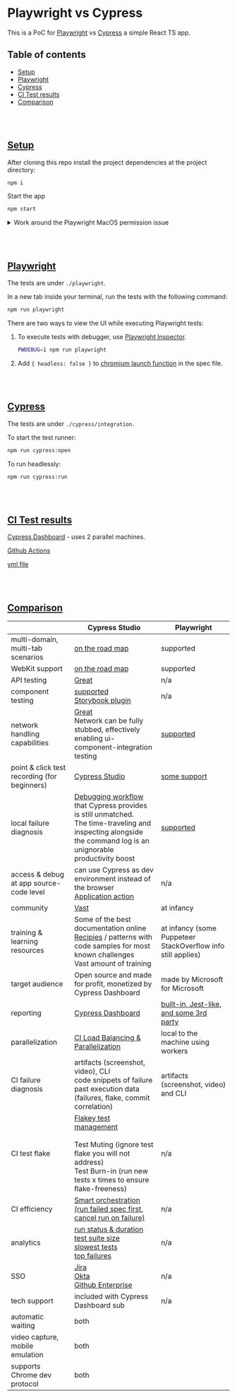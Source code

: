 # Playwright vs Cypress

This is a PoC for [Playwright](https://playwright.dev/docs/why-playwright) vs [Cypress](https://www.cypress.io/) a simple React TS app.

## Table of contents
  - [Setup](#setup)
  - [Playwright](#playwright)
  - [Cypress](#cypress)
  - [CI Test results](#ci-test-results)
  - [Comparison](#comparison)

<br></br>

## [Setup](#Setup)

After cloning this repo install the project dependencies at the project directory:

```bash
npm i
```

Start the app

```bash
npm start
```

<details><summary>Work around the Playwright MacOS permission issue</summary>

<br></br>

[This workaround will prevent](https://github.com/puppeteer/puppeteer/issues/4752#issuecomment-524086077) the dialog "*Do you want the application “Chromium.app” to accept incoming network connection?*"

Alternatively you can turn off the firewall.

</details>

<br></br>

## [Playwright](#Playwright)

The tests are under `./playwright`.

In a new tab inside your terminal, run the tests with the following command:

```bash
npm run playwright
```

There are two ways to view the UI while executing Playwright tests:

1. To execute tests with debugger, use [Playwright Inspector](https://playwright.dev/docs/inspector/).

    ```bash
    PWDEBUG=1 npm run playwright
    ```

2. Add `{ headless: false }` to [chromium launch function](https://playwright.dev/docs/debug#run-in-headed-mode) in the spec file.

<br></br>

## [Cypress](#Cypress)

The tests are under `./cypress/integration`.

To start the test runner:

```bash
npm run cypress:open
```

To run headlessly:

```bash
npm run cypress:run
```

<br></br>

## [CI Test results](#CI-Test-results)

[Cypress Dashboard](https://dashboard.cypress.io/projects/mwqojo) - uses 2 parallel machines.

[Github Actions](https://github.com/muratkeremozcan/playwright-vs-cypress/actions)

[yml file](.github/workflows/main.yml)

<br></br>

## [Comparison](#comparison)

|                                              | Cypress Studio                                                                                                                                                                                                                                                                                               | Playwright                                                                             |
| -------------------------------------------- | ------------------------------------------------------------------------------------------------------------------------------------------------------------------------------------------------------------------------------------------------------------------------------------------------------------ | -------------------------------------------------------------------------------------- |
| multi-domain, multi-tab scenarios            | [on the road map](https://docs.cypress.io/guides/references/roadmap)                                                                                                                                                                                                                                         | supported                                                                              |
| WebKit support                               | [on the road map](https://docs.cypress.io/guides/references/roadmap)                                                                                                                                                                                                                                         | supported                                                                              |
| API testing                                  | [Great](https://docs.cypress.io/api/commands/request)                                                                                                                                                                                                                                                                                                        | n/a                                                                                    |
| component testing                            | [supported](https://www.cypress.io/blog/2021/04/06/cypress-component-testing-react/,#header) </br> [Storybook plugin](https://github.com/NicholasBoll/cypress-storybook)                                                                                                                                                                                                                   | n/a                                                                                    |
| network handling capabilities                | [Great](https://docs.cypress.io/api/commands/intercept)<br>Network can be fully stubbed, effectively enabling ui-component-integration testing                                                                                                                                                               | [supported](https://playwright.dev/docs/network/)                                       |
| point & click test recording (for beginners) | [Cypress Studio](https://docs.cypress.io/guides/core-concepts/cypress-studio#Adding-a-New-Test)                                                                                                                                                                                                              | [some support](https://playwright.dev/docs/cli/#generate-code)                         |
| local failure diagnosis                      | [Debugging workflow](https://docs.cypress.io/guides/core-concepts/test-runner) that Cypress provides is still unmatched.<br>The time-traveling and inspecting alongside the command log is an unignorable productivity boost                                                                                 | [supported](https://playwright.dev/docs/debug/#run-in-headed-mode)                     |
| access & debug at app source-code level              | can use Cypress as dev environment instead of the browser[<br>](https://www.cypress.io/blog/2019/10/29/split-a-very-long-cypress-test-into-shorter-ones-using-app-actions/)[Application action](https://www.cypress.io/blog/2019/10/29/split-a-very-long-cypress-test-into-shorter-ones-using-app-actions/) | n/a                                                                                    |
| community                                    | [Vast](https://www.npmtrends.com/cypress-vs-playwright)                                                                                                                                                                                                                                                      | at infancy                                                                             |
| training & learning resources                | Some of the best documentation online[<br>](https://docs.cypress.io/examples/examples/recipes)[Recipies](https://docs.cypress.io/examples/examples/recipes)  / patterns with code samples for most known challenges<br>Vast amount of training                                                               | at infancy (some Puppeteer StackOverflow info still applies)                                                                             |
| target audience                              | Open source and made for profit, monetized by Cypress Dashboard                                                                                                                                                                                                                                              | made by Microsoft for Microsoft
| reporting                                    | [Cypress Dashboard](https://www.cypress.io/dashboard/)                                                                                                                                                                                                                                                       | [built-in, Jest-like, and some 3rd party](https://playwright.dev/docs/test-reporters) |
| parallelization                              | [CI Load Balancing & Parallelization](https://docs.cypress.io/guides/guides/parallelization#Overview)                                                                                                                                                                                                        | local to the machine using workers                                                     |
| CI failure diagnosis                         | artifacts (screenshot, video), CLI<br>code snippets of failure<br>past execution data (failures, flake, commit correlation)                                                                                                                                                                                  | artifacts (screenshot, video) and CLI                                                  |
| CI test flake                                | [Flakey test management<br><br>](https://docs.cypress.io/guides/dashboard/flaky-test-management)Test Muting (ignore test flake you will not address)<br>Test Burn-in (run new tests x times to ensure flake-freeness)<br>                                                                                      | n/a                                                                                    |
| CI efficiency                                | [Smart orchestration (run failed spec first, cancel run on failure)](https://docs.cypress.io/guides/dashboard/smart-orchestration)                                                                                                                                                                           | n/a                                                                                    |
| analytics                                    | [run status & duration<br>test suite size<br>slowest tests<br>top failures](https://docs.cypress.io/guides/dashboard/analytics#Run-status)                                                                                                                                                                   | n/a                                                                                    |
| SSO                                          | [Jira](https://docs.cypress.io/guides/dashboard/jira-integration)<br>[Okta<br>](https://docs.cypress.io/guides/testing-strategies/okta-authentication)[Github Enterprise](https://docs.cypress.io/guides/dashboard/github-integration)                                                                       | n/a                                                                                    |
| tech support                                 | included with Cypress Dashboard sub                                                                                                                                                                                                                                                                          | n/a                                                                                    |
| automatic waiting                            | both                                                                                                                                                                                                                                                                                                         |                                                                                        |
| video capture, mobile emulation              | both                                                                                                                                                                                                                                                                                                         |                                                                                        |
| supports Chrome dev protocol                 | both                                                                                                                                                                                                                                                                                                         |
